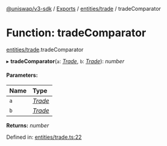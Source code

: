 [@uniswap/v3-sdk](../README.md) / [Exports](../modules.md) / [entities/trade](../modules/entities_trade.md) / tradeComparator

# Function: tradeComparator

[entities/trade](../modules/entities_trade.md).tradeComparator

▸ **tradeComparator**(`a`: [*Trade*](../classes/entities_trade.trade.md), `b`: [*Trade*](../classes/entities_trade.trade.md)): *number*

#### Parameters:

| Name | Type |
| :------ | :------ |
| `a` | [*Trade*](../classes/entities_trade.trade.md) |
| `b` | [*Trade*](../classes/entities_trade.trade.md) |

**Returns:** *number*

Defined in: [entities/trade.ts:22](https://github.com/Uniswap/uniswap-v3-sdk/blob/4a7e393/src/entities/trade.ts#L22)
